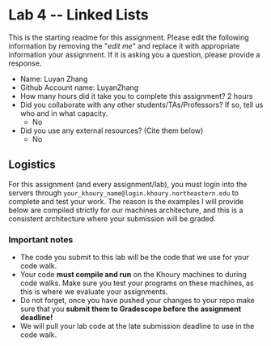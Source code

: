 # Lab 4 -- Linked Lists

This is the starting readme for this assignment.  Please edit the following information by removing the "*edit me*" and replace it with appropriate information your assignment. If it is asking you a question, please provide a response.

- Name: Luyan Zhang
- Github Account name: LuyanZhang
- How many hours did it take you to complete this assignment? 2 hours
- Did you collaborate with any other students/TAs/Professors? If so, tell us who and in what capacity.
  - No
- Did you use any external resources? (Cite them below)
  - No

## Logistics

For this assignment (and every assignment/lab), you must login into the servers through `your_khoury_name@login.khoury.northeastern.edu` to complete and test your work. The reason is the examples I will provide below are compiled strictly for our machines architecture, and this is a consistent architecture where your submission will be graded.

### Important notes

* The code you submit to this lab will be the code that we use for your code walk. 
* Your code **must compile and run** on the Khoury machines to during code walks. Make sure you test your programs on these machines, as this is where we evaluate your assignments.
* Do not forget, once you have pushed your changes to your repo make sure that you **submit them to Gradescope before the assignment deadline!** 
* We will pull your lab code at the late submission deadline to use in the code walk.